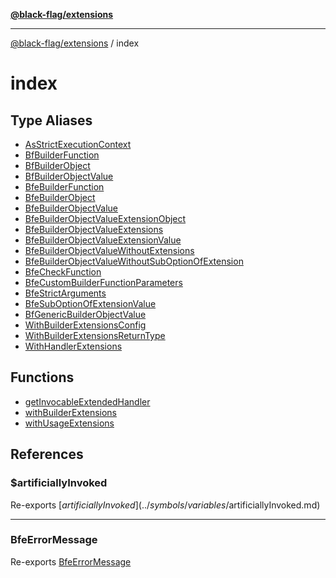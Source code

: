[**@black-flag/extensions**](../README.md)

***

[@black-flag/extensions](../README.md) / index

# index

## Type Aliases

- [AsStrictExecutionContext](type-aliases/AsStrictExecutionContext.md)
- [BfBuilderFunction](type-aliases/BfBuilderFunction.md)
- [BfBuilderObject](type-aliases/BfBuilderObject.md)
- [BfBuilderObjectValue](type-aliases/BfBuilderObjectValue.md)
- [BfeBuilderFunction](type-aliases/BfeBuilderFunction.md)
- [BfeBuilderObject](type-aliases/BfeBuilderObject.md)
- [BfeBuilderObjectValue](type-aliases/BfeBuilderObjectValue.md)
- [BfeBuilderObjectValueExtensionObject](type-aliases/BfeBuilderObjectValueExtensionObject.md)
- [BfeBuilderObjectValueExtensions](type-aliases/BfeBuilderObjectValueExtensions.md)
- [BfeBuilderObjectValueExtensionValue](type-aliases/BfeBuilderObjectValueExtensionValue.md)
- [BfeBuilderObjectValueWithoutExtensions](type-aliases/BfeBuilderObjectValueWithoutExtensions.md)
- [BfeBuilderObjectValueWithoutSubOptionOfExtension](type-aliases/BfeBuilderObjectValueWithoutSubOptionOfExtension.md)
- [BfeCheckFunction](type-aliases/BfeCheckFunction.md)
- [BfeCustomBuilderFunctionParameters](type-aliases/BfeCustomBuilderFunctionParameters.md)
- [BfeStrictArguments](type-aliases/BfeStrictArguments.md)
- [BfeSubOptionOfExtensionValue](type-aliases/BfeSubOptionOfExtensionValue.md)
- [BfGenericBuilderObjectValue](type-aliases/BfGenericBuilderObjectValue.md)
- [WithBuilderExtensionsConfig](type-aliases/WithBuilderExtensionsConfig.md)
- [WithBuilderExtensionsReturnType](type-aliases/WithBuilderExtensionsReturnType.md)
- [WithHandlerExtensions](type-aliases/WithHandlerExtensions.md)

## Functions

- [getInvocableExtendedHandler](functions/getInvocableExtendedHandler.md)
- [withBuilderExtensions](functions/withBuilderExtensions.md)
- [withUsageExtensions](functions/withUsageExtensions.md)

## References

### $artificiallyInvoked

Re-exports [$artificiallyInvoked](../symbols/variables/$artificiallyInvoked.md)

***

### BfeErrorMessage

Re-exports [BfeErrorMessage](../error/variables/BfeErrorMessage.md)
